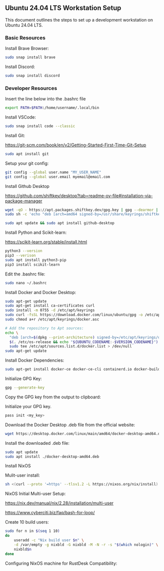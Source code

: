 ## Ubuntu 24.04 LTS Workstation Setup

This document outlines the steps to set up a development workstation on Ubuntu 24.04 LTS.

### Basic Resources

Install Brave Browser:

```bash
sudo snap install brave
```

Install Discord:

```bash
sudo snap install discord
```

### Developer Resources

Insert the line below into the .bashrc file

```bash
export PATH=$PATH:/home/username/.local/bin
```

Install VSCode:

```bash
sudo snap install code --classic
```

Install Git:

https://git-scm.com/book/en/v2/Getting-Started-First-Time-Git-Setup

```bash
sudo apt install git
```

Setup your git config:

```bash
git config --global user.name "MY_USER_NAME"
git config --global user.email myemail@email.com
```

Install Github Desktop

https://github.com/shiftkey/desktop?tab=readme-ov-file#installation-via-package-manager

```bash
wget -qO - https://apt.packages.shiftkey.dev/gpg.key | gpg --dearmor | sudo tee /usr/share/keyrings/shiftkey-packages.gpg > /dev/null
sudo sh -c 'echo "deb [arch=amd64 signed-by=/usr/share/keyrings/shiftkey-packages.gpg] https://apt.packages.shiftkey.dev/ubuntu/ any main" > /etc/apt/sources.list.d/shiftkey-packages.list'
```

```bash
sudo apt update && sudo apt install github-desktop
```

Install Python and Scikit-learn:

https://scikit-learn.org/stable/install.html

```bash
python3 --version
pip3 --verison
sudo apt install python3-pip
pip3 install scikit-learn
```

Edit the .bashrc file:

```bash
sudo nano ~/.bashrc
```

Install Docker and Docker Desktop:

```bash
sudo apt-get update
sudo apt-get install ca-certificates curl
sudo install -m 0755 -d /etc/apt/keyrings
sudo curl -fsSL https://download.docker.com/linux/ubuntu/gpg -o /etc/apt/keyrings/docker.asc
sudo chmod a+r /etc/apt/keyrings/docker.asc

# Add the repository to Apt sources:
echo \
  "deb [arch=$(dpkg --print-architecture) signed-by=/etc/apt/keyrings/docker.asc] https://download.docker.com/linux/ubuntu \
  $(. /etc/os-release && echo "${UBUNTU_CODENAME:-$VERSION_CODENAME}") stable" | \
  sudo tee /etc/apt/sources.list.d/docker.list > /dev/null
sudo apt-get update
```

Install Docker Dependencies:
```bash
sudo apt-get install docker-ce docker-ce-cli containerd.io docker-buildx-plugin docker-compose-plugin
```

Initialize GPG Key:

```bash
gpg --generate-key
```

Copy the GPG key from the output to clipboard:

Initialize your GPG key.

```bash
pass init <my_key>
```

Download the Docker Desktop .deb file from the official website:

```bash
wget https://desktop.docker.com/linux/main/amd64/docker-desktop-amd64.deb
```

Install the downloaded .deb file:

```bash
sudo apt update
sudo apt install ./docker-desktop-amd64.deb
```

Install NixOS

Mulit-user install:
```bash
sh <(curl --proto '=https' --tlsv1.2 -L https://nixos.org/nix/install) --daemon
```


NixOS Initial Multi-user Setup:

https://nix.dev/manual/nix/2.28/installation/multi-user


https://www.cyberciti.biz/faq/bash-for-loop/

Create 10 build users:
```bash
sudo for n in $(seq 1 10) 
do 
    useradd -c "Nix build user $n" \
    -d /var/empty -g nixbld -G nixbld -M -N -r -s "$(which nologin)" \
    nixbld$n 
done
```

Configuring NixOS machine for RustDesk Compatibility:

```bash
